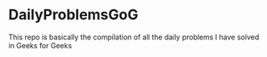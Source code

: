# DailyProblemsGoG
This repo is basically the compilation of all the daily problems I have solved in Geeks for Geeks
